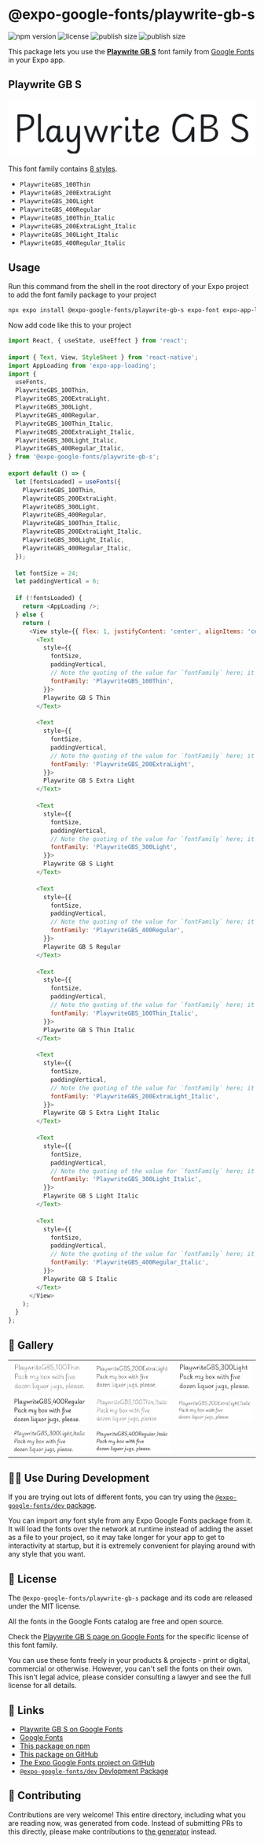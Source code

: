 # @expo-google-fonts/playwrite-gb-s

![npm version](https://flat.badgen.net/npm/v/@expo-google-fonts/playwrite-gb-s)
![license](https://flat.badgen.net/github/license/expo/google-fonts)
![publish size](https://flat.badgen.net/packagephobia/install/@expo-google-fonts/playwrite-gb-s)
![publish size](https://flat.badgen.net/packagephobia/publish/@expo-google-fonts/playwrite-gb-s)

This package lets you use the [**Playwrite GB S**](https://fonts.google.com/specimen/Playwrite+GB+S) font family from [Google Fonts](https://fonts.google.com/) in your Expo app.

## Playwrite GB S

![Playwrite GB S](./font-family.png)

This font family contains [8 styles](#-gallery).

- `PlaywriteGBS_100Thin`
- `PlaywriteGBS_200ExtraLight`
- `PlaywriteGBS_300Light`
- `PlaywriteGBS_400Regular`
- `PlaywriteGBS_100Thin_Italic`
- `PlaywriteGBS_200ExtraLight_Italic`
- `PlaywriteGBS_300Light_Italic`
- `PlaywriteGBS_400Regular_Italic`

## Usage

Run this command from the shell in the root directory of your Expo project to add the font family package to your project
```sh
npx expo install @expo-google-fonts/playwrite-gb-s expo-font expo-app-loading
```

Now add code like this to your project
```js
import React, { useState, useEffect } from 'react';

import { Text, View, StyleSheet } from 'react-native';
import AppLoading from 'expo-app-loading';
import {
  useFonts,
  PlaywriteGBS_100Thin,
  PlaywriteGBS_200ExtraLight,
  PlaywriteGBS_300Light,
  PlaywriteGBS_400Regular,
  PlaywriteGBS_100Thin_Italic,
  PlaywriteGBS_200ExtraLight_Italic,
  PlaywriteGBS_300Light_Italic,
  PlaywriteGBS_400Regular_Italic,
} from '@expo-google-fonts/playwrite-gb-s';

export default () => {
  let [fontsLoaded] = useFonts({
    PlaywriteGBS_100Thin,
    PlaywriteGBS_200ExtraLight,
    PlaywriteGBS_300Light,
    PlaywriteGBS_400Regular,
    PlaywriteGBS_100Thin_Italic,
    PlaywriteGBS_200ExtraLight_Italic,
    PlaywriteGBS_300Light_Italic,
    PlaywriteGBS_400Regular_Italic,
  });

  let fontSize = 24;
  let paddingVertical = 6;

  if (!fontsLoaded) {
    return <AppLoading />;
  } else {
    return (
      <View style={{ flex: 1, justifyContent: 'center', alignItems: 'center' }}>
        <Text
          style={{
            fontSize,
            paddingVertical,
            // Note the quoting of the value for `fontFamily` here; it expects a string!
            fontFamily: 'PlaywriteGBS_100Thin',
          }}>
          Playwrite GB S Thin
        </Text>

        <Text
          style={{
            fontSize,
            paddingVertical,
            // Note the quoting of the value for `fontFamily` here; it expects a string!
            fontFamily: 'PlaywriteGBS_200ExtraLight',
          }}>
          Playwrite GB S Extra Light
        </Text>

        <Text
          style={{
            fontSize,
            paddingVertical,
            // Note the quoting of the value for `fontFamily` here; it expects a string!
            fontFamily: 'PlaywriteGBS_300Light',
          }}>
          Playwrite GB S Light
        </Text>

        <Text
          style={{
            fontSize,
            paddingVertical,
            // Note the quoting of the value for `fontFamily` here; it expects a string!
            fontFamily: 'PlaywriteGBS_400Regular',
          }}>
          Playwrite GB S Regular
        </Text>

        <Text
          style={{
            fontSize,
            paddingVertical,
            // Note the quoting of the value for `fontFamily` here; it expects a string!
            fontFamily: 'PlaywriteGBS_100Thin_Italic',
          }}>
          Playwrite GB S Thin Italic
        </Text>

        <Text
          style={{
            fontSize,
            paddingVertical,
            // Note the quoting of the value for `fontFamily` here; it expects a string!
            fontFamily: 'PlaywriteGBS_200ExtraLight_Italic',
          }}>
          Playwrite GB S Extra Light Italic
        </Text>

        <Text
          style={{
            fontSize,
            paddingVertical,
            // Note the quoting of the value for `fontFamily` here; it expects a string!
            fontFamily: 'PlaywriteGBS_300Light_Italic',
          }}>
          Playwrite GB S Light Italic
        </Text>

        <Text
          style={{
            fontSize,
            paddingVertical,
            // Note the quoting of the value for `fontFamily` here; it expects a string!
            fontFamily: 'PlaywriteGBS_400Regular_Italic',
          }}>
          Playwrite GB S Italic
        </Text>
      </View>
    );
  }
};

```

## 🔡 Gallery


||||
|-|-|-|
|![PlaywriteGBS_100Thin](./PlaywriteGBS_100Thin.ttf.png)|![PlaywriteGBS_200ExtraLight](./PlaywriteGBS_200ExtraLight.ttf.png)|![PlaywriteGBS_300Light](./PlaywriteGBS_300Light.ttf.png)||
|![PlaywriteGBS_400Regular](./PlaywriteGBS_400Regular.ttf.png)|![PlaywriteGBS_100Thin_Italic](./PlaywriteGBS_100Thin_Italic.ttf.png)|![PlaywriteGBS_200ExtraLight_Italic](./PlaywriteGBS_200ExtraLight_Italic.ttf.png)||
|![PlaywriteGBS_300Light_Italic](./PlaywriteGBS_300Light_Italic.ttf.png)|![PlaywriteGBS_400Regular_Italic](./PlaywriteGBS_400Regular_Italic.ttf.png)|||


## 👩‍💻 Use During Development

If you are trying out lots of different fonts, you can try using the [`@expo-google-fonts/dev` package](https://github.com/expo/google-fonts/tree/master/font-packages/dev#readme).

You can import *any* font style from any Expo Google Fonts package from it. It will load the fonts
over the network at runtime instead of adding the asset as a file to your project, so it may take longer
for your app to get to interactivity at startup, but it is extremely convenient
for playing around with any style that you want.

## 📖 License

The `@expo-google-fonts/playwrite-gb-s` package and its code are released under the MIT license.

All the fonts in the Google Fonts catalog are free and open source.

Check the [Playwrite GB S page on Google Fonts](https://fonts.google.com/specimen/Playwrite+GB+S) for the specific license of this font family.

You can use these fonts freely in your products & projects - print or digital, commercial or otherwise. However, you can't sell the fonts on their own. This isn't legal advice, please consider consulting a lawyer and see the full license for all details.

## 🔗 Links

- [Playwrite GB S on Google Fonts](https://fonts.google.com/specimen/Playwrite+GB+S)
- [Google Fonts](https://fonts.google.com/)
- [This package on npm](https://www.npmjs.com/package/@expo-google-fonts/playwrite-gb-s)
- [This package on GitHub](https://github.com/expo/google-fonts/tree/master/font-packages/playwrite-gb-s)
- [The Expo Google Fonts project on GitHub](https://github.com/expo/google-fonts)
- [`@expo-google-fonts/dev` Devlopment Package](https://github.com/expo/google-fonts/tree/master/font-packages/dev)

## 🤝 Contributing

Contributions are very welcome! This entire directory, including what you are reading now, was generated from code. Instead of submitting PRs to this directly, please make contributions to [the generator](https://github.com/expo/google-fonts/tree/master/packages/generator) instead.
